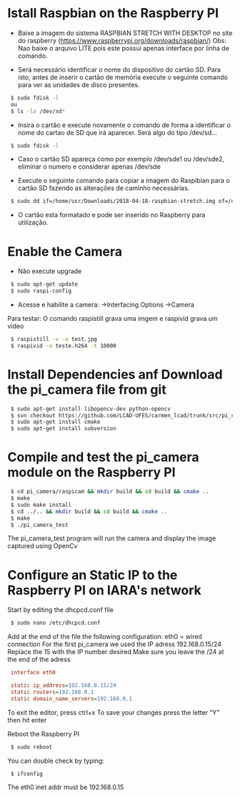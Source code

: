 # Istall Raspbian on the Raspberry PI

- Baixe a imagem do sistema RASPBIAN STRETCH WITH DESKTOP no site do raspberry (https://www.raspberrypi.org/downloads/raspbian/)
Obs: Nao baixe o arquivo LITE pois este possui apenas interface por linha de comando.

- Será necessário identificar o nome do dispositivo do cartão SD. Para isto, antes de inserir o cartão de memória execute o seguinte comando para ver as unidades de disco presentes.

```bash
 $ sudo fdisk -l
 ou
 $ ls -la /dev/sd*
```
- Insira o cartão e execute novamente o comando de forma a identificar o nome do cartao de SD que irá aparecer. Será algo do tipo /dev/sd...

```bash
 $ sudo fdisk -l
```

- Caso o cartão SD apareça como por exemplo /dev/sde1 ou /dev/sde2, eliminar o numero e considerar apenas /dev/sde 

- Execute o seguinte comando para copiar a imagem do Raspibian para o cartão SD fazendo as alterações de caminho necessárias.

```bash
 $ sudo dd if=/home/usr/Downloads/2018-04-18-raspbian-stretch.img of=/dev/sd...
```

- O cartão esta formatado e pode ser inserido no Raspberry para utilização.


# Enable the Camera

- Não execute upgrade

```bash
 $ sudo apt-get update
 $ sudo raspi-config
```
- Acesse e habilite a camera:
->Interfacing Options
       ->Camera

Para testar: O comando raspistill grava uma imgem e raspivid grava um video 

```bash
 $ raspistill -v -o test.jpg
 $ raspivid -o teste.h264 -t 10000
```


# Install Dependencies anf Download the pi_camera file from git

```bash
 $ sudo apt-get install libopencv-dev python-opencv
 $ svn checkout https://github.com/LCAD-UFES/carmen_lcad/trunk/src/pi_camera
 $ sudo apt-get install cmake
 $ sudo apt-get install subversion
```


# Compile and test the pi_camera module on the Raspberry PI

```bash
 $ cd pi_camera/raspicam && mkdir build && cd build && cmake ..
 $ make
 $ sudo make install
 $ cd ../.. && mkdir build && cd build && cmake ..
 $ make
 $ ./pi_camera_test
```

 The pi_camera_test program will run the camera and display the image captured using OpenCv


# Configure an Static IP to the Raspberry PI on IARA's network
 
 Start by editing the dhcpcd.conf file
 
```bash
 $ sudo nano /etc/dhcpcd.conf
```

 Add at the end of the file the following configuration:
 eth0 = wired connection
 For the first pi_camera we used the IP adress 192.168.0.15/24
 Replace the 15 with the IP number desired
 Make sure you leave the /24 at the end of the adress
 
```ini
 interface eth0

 static ip_address=192.168.0.15/24
 static routers=192.168.0.1
 static domain_name_servers=192.168.0.1
``` 

 To exit the editor, press ctrl+x
 To save your changes press the letter “Y” then hit enter
 
 Reboot the Raspberry PI
 
```bash
 $ sudo reboot
```

 You can double check by typing:
 
```bash
 $ ifconfig
```

 The eth0 inet addr must be 192.168.0.15
